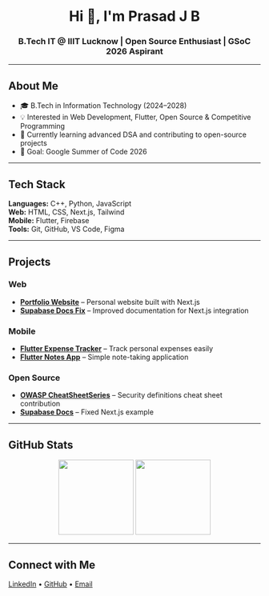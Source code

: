 <h1 align="center">Hi 👋, I'm Prasad J B</h1>
<h3 align="center">B.Tech IT @ IIIT Lucknow | Open Source Enthusiast | GSoC 2026 Aspirant</h3>

---

## About Me
- 🎓 B.Tech in Information Technology (2024–2028)  
- 💡 Interested in Web Development, Flutter, Open Source & Competitive Programming  
- 🌱 Currently learning advanced DSA and contributing to open-source projects  
- 🎯 Goal: Google Summer of Code 2026  

---

## Tech Stack
**Languages:** C++, Python, JavaScript  
**Web:** HTML, CSS, Next.js, Tailwind  
**Mobile:** Flutter, Firebase  
**Tools:** Git, GitHub, VS Code, Figma  

---

## Projects

### Web
- **[Portfolio Website](https://github.com/Prasad-JB/portfolio)** – Personal website built with Next.js  
- **[Supabase Docs Fix](https://github.com/Prasad-JB/supabase-docs-fix)** – Improved documentation for Next.js integration  

### Mobile
- **[Flutter Expense Tracker](https://github.com/Prasad-JB/flutter-expense-tracker)** – Track personal expenses easily  
- **[Flutter Notes App](https://github.com/Prasad-JB/flutter-notes-app)** – Simple note-taking application  

### Open Source
- **[OWASP CheatSheetSeries](https://github.com/OWASP/CheatSheetSeries/pull/3240)** – Security definitions cheat sheet contribution  
- **[Supabase Docs](https://github.com/supabase/supabase/pull/82218)** – Fixed Next.js example  

---

## GitHub Stats
<p align="center">
  <img src="https://github-readme-stats.vercel.app/api?username=Prasad-JB&show_icons=true&theme=tokyonight" height="150"/>
  <img src="https://github-readme-streak-stats.herokuapp.com/?user=Prasad-JB&theme=tokyonight" height="150"/>
</p>

---

## Connect with Me
[LinkedIn](https://www.linkedin.com/in/prasad-jb-a67416339) • [GitHub](https://github.com/Prasad-JB) • [Email](mailto:prasadjb24@gmail.com)

